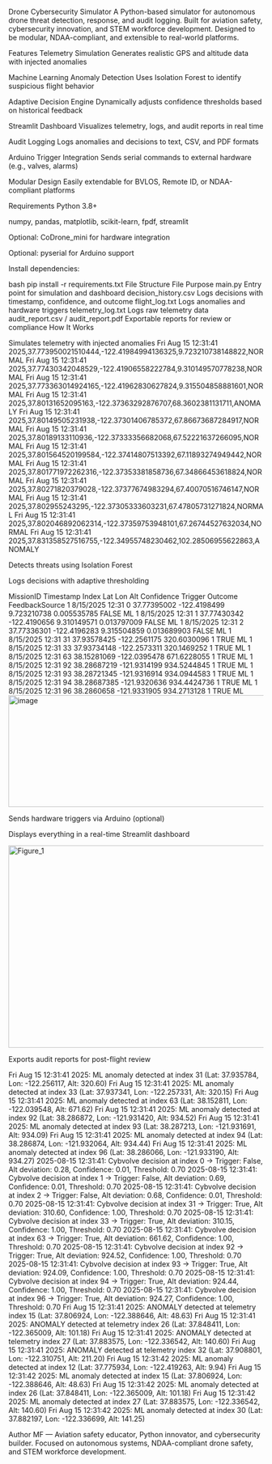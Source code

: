 Drone Cybersecurity Simulator
A Python-based simulator for autonomous drone threat detection, response, and audit logging. Built for aviation safety, cybersecurity innovation, and STEM workforce development. Designed to be modular, NDAA-compliant, and extensible to real-world platforms.

Features
Telemetry Simulation Generates realistic GPS and altitude data with injected anomalies

Machine Learning Anomaly Detection Uses Isolation Forest to identify suspicious flight behavior

Adaptive Decision Engine Dynamically adjusts confidence thresholds based on historical feedback

Streamlit Dashboard Visualizes telemetry, logs, and audit reports in real time

Audit Logging Logs anomalies and decisions to text, CSV, and PDF formats

Arduino Trigger Integration Sends serial commands to external hardware (e.g., valves, alarms)

Modular Design Easily extendable for BVLOS, Remote ID, or NDAA-compliant platforms

Requirements
Python 3.8+

numpy, pandas, matplotlib, scikit-learn, fpdf, streamlit

Optional: CoDrone_mini for hardware integration

Optional: pyserial for Arduino support

Install dependencies:

bash
pip install -r requirements.txt
File Structure
File	Purpose
main.py	Entry point for simulation and dashboard
decision_history.csv	Logs decisions with timestamp, confidence, and outcome
flight_log.txt	Logs anomalies and hardware triggers
telemetry_log.txt	Logs raw telemetry data
audit_report.csv / audit_report.pdf	Exportable reports for review or compliance
How It Works



Simulates telemetry with injected anomalies
Fri Aug 15 12:31:41 2025,37.773950021510444,-122.41984994136325,9.723210738148822,NORMAL
Fri Aug 15 12:31:41 2025,37.77430342048529,-122.41906558222784,9.310149570778238,NORMAL
Fri Aug 15 12:31:41 2025,37.773363014924165,-122.41962830627824,9.315504858881601,NORMAL
Fri Aug 15 12:31:41 2025,37.80131652095163,-122.37363292876707,68.3602381131711,ANOMALY
Fri Aug 15 12:31:41 2025,37.80149505231938,-122.37301406785372,67.86673687284917,NORMAL
Fri Aug 15 12:31:41 2025,37.80189133110936,-122.37333356682068,67.52221637266095,NORMAL
Fri Aug 15 12:31:41 2025,37.801564520199584,-122.37414807513392,67.11893274949442,NORMAL
Fri Aug 15 12:31:41 2025,37.801771972262316,-122.37353381858736,67.34866453618824,NORMAL
Fri Aug 15 12:31:41 2025,37.80271820379028,-122.37377674983294,67.40070516746147,NORMAL
Fri Aug 15 12:31:41 2025,37.802955243295,-122.37305333603231,67.47805731271824,NORMAL
Fri Aug 15 12:31:41 2025,37.802046892062314,-122.37359753948101,67.26744527632034,NORMAL
Fri Aug 15 12:31:41 2025,37.831358527516755,-122.34955748230462,102.28506955622863,ANOMALY


Detects threats using Isolation Forest



Logs decisions with adaptive thresholding



MissionID	Timestamp	Index	Lat	Lon	Alt	Confidence	Trigger	Outcome	FeedbackSource
1	8/15/2025 12:31	0	37.77395002	-122.4198499	9.723210738	0.005535785	FALSE		ML
1	8/15/2025 12:31	1	37.77430342	-122.4190656	9.310149571	0.013797009	FALSE		ML
1	8/15/2025 12:31	2	37.77336301	-122.4196283	9.315504859	0.013689903	FALSE		ML
1	8/15/2025 12:31	31	37.93578425	-122.2561175	320.6030096	1	TRUE		ML
1	8/15/2025 12:31	33	37.93734148	-122.2573311	320.1469252	1	TRUE		ML
1	8/15/2025 12:31	63	38.15281069	-122.0395478	671.6228055	1	TRUE		ML
1	8/15/2025 12:31	92	38.28687219	-121.9314199	934.5244845	1	TRUE		ML
1	8/15/2025 12:31	93	38.28721345	-121.9316914	934.0944583	1	TRUE		ML
1	8/15/2025 12:31	94	38.28687385	-121.9320636	934.4424736	1	TRUE		ML
1	8/15/2025 12:31	96	38.2860658	-121.9331905	934.2713128	1	TRUE		ML
<img width="715" height="221" alt="image" src="https://github.com/user-attachments/assets/99b8a0b7-28e7-4466-b0e4-c9d4d59328ed" />


Sends hardware triggers via Arduino (optional)


Displays everything in a real-time Streamlit dashboard


<img width="1000" height="400" alt="Figure_1" src="https://github.com/user-attachments/assets/91ea509e-a225-417b-ae37-dea15554e630" />


Exports audit reports for post-flight review


Fri Aug 15 12:31:41 2025: ML anomaly detected at index 31 (Lat: 37.935784, Lon: -122.256117, Alt: 320.60)
Fri Aug 15 12:31:41 2025: ML anomaly detected at index 33 (Lat: 37.937341, Lon: -122.257331, Alt: 320.15)
Fri Aug 15 12:31:41 2025: ML anomaly detected at index 63 (Lat: 38.152811, Lon: -122.039548, Alt: 671.62)
Fri Aug 15 12:31:41 2025: ML anomaly detected at index 92 (Lat: 38.286872, Lon: -121.931420, Alt: 934.52)
Fri Aug 15 12:31:41 2025: ML anomaly detected at index 93 (Lat: 38.287213, Lon: -121.931691, Alt: 934.09)
Fri Aug 15 12:31:41 2025: ML anomaly detected at index 94 (Lat: 38.286874, Lon: -121.932064, Alt: 934.44)
Fri Aug 15 12:31:41 2025: ML anomaly detected at index 96 (Lat: 38.286066, Lon: -121.933190, Alt: 934.27)
2025-08-15 12:31:41: Cybvolve decision at index 0 → Trigger: False, Alt deviation: 0.28, Confidence: 0.01, Threshold: 0.70
2025-08-15 12:31:41: Cybvolve decision at index 1 → Trigger: False, Alt deviation: 0.69, Confidence: 0.01, Threshold: 0.70
2025-08-15 12:31:41: Cybvolve decision at index 2 → Trigger: False, Alt deviation: 0.68, Confidence: 0.01, Threshold: 0.70
2025-08-15 12:31:41: Cybvolve decision at index 31 → Trigger: True, Alt deviation: 310.60, Confidence: 1.00, Threshold: 0.70
2025-08-15 12:31:41: Cybvolve decision at index 33 → Trigger: True, Alt deviation: 310.15, Confidence: 1.00, Threshold: 0.70
2025-08-15 12:31:41: Cybvolve decision at index 63 → Trigger: True, Alt deviation: 661.62, Confidence: 1.00, Threshold: 0.70
2025-08-15 12:31:41: Cybvolve decision at index 92 → Trigger: True, Alt deviation: 924.52, Confidence: 1.00, Threshold: 0.70
2025-08-15 12:31:41: Cybvolve decision at index 93 → Trigger: True, Alt deviation: 924.09, Confidence: 1.00, Threshold: 0.70
2025-08-15 12:31:41: Cybvolve decision at index 94 → Trigger: True, Alt deviation: 924.44, Confidence: 1.00, Threshold: 0.70
2025-08-15 12:31:41: Cybvolve decision at index 96 → Trigger: True, Alt deviation: 924.27, Confidence: 1.00, Threshold: 0.70
Fri Aug 15 12:31:41 2025: ANOMALY detected at telemetry index 15 (Lat: 37.806924, Lon: -122.388646, Alt: 48.63)
Fri Aug 15 12:31:41 2025: ANOMALY detected at telemetry index 26 (Lat: 37.848411, Lon: -122.365009, Alt: 101.18)
Fri Aug 15 12:31:41 2025: ANOMALY detected at telemetry index 27 (Lat: 37.883575, Lon: -122.336542, Alt: 140.60)
Fri Aug 15 12:31:41 2025: ANOMALY detected at telemetry index 32 (Lat: 37.908801, Lon: -122.310751, Alt: 211.20)
Fri Aug 15 12:31:42 2025: ML anomaly detected at index 12 (Lat: 37.775934, Lon: -122.419263, Alt: 9.94)
Fri Aug 15 12:31:42 2025: ML anomaly detected at index 15 (Lat: 37.806924, Lon: -122.388646, Alt: 48.63)
Fri Aug 15 12:31:42 2025: ML anomaly detected at index 26 (Lat: 37.848411, Lon: -122.365009, Alt: 101.18)
Fri Aug 15 12:31:42 2025: ML anomaly detected at index 27 (Lat: 37.883575, Lon: -122.336542, Alt: 140.60)
Fri Aug 15 12:31:42 2025: ML anomaly detected at index 30 (Lat: 37.882197, Lon: -122.336699, Alt: 141.25)


Author
MF — Aviation safety educator, Python innovator, and cybersecurity builder. Focused on autonomous systems, NDAA-compliant drone safety, and STEM workforce development.
